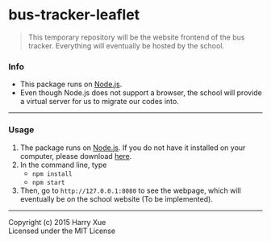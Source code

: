 # bus-tracker-leaflet
> This temporary repository will be the website frontend of the bus tracker. Everything will eventually be hosted by the school. 

### Info
* This package runs on [Node.js][1]. 
* Even though Node.js does not support a browser, the school will provide a virtual server for us to migrate our codes into. 
----
### Usage
1. The package runs on [Node.js][1]. If you do not have it installed on your computer, please download [here][1].
2. In the command line, type
	* `npm install`
	* `npm start`
3. Then, go to `http://127.0.0.1:8080` to see the webpage, which will eventually be on the school website (To be implemented).
	
[1]:https://nodejs.org
----
Copyright (c) 2015 Harry Xue  
Licensed under the MIT License